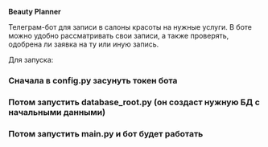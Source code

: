 **Beauty Planner**

Телеграм-бот для записи в салоны красоты на нужные услуги. В боте можно удобно рассматривать свои записи, а также проверять, одобрена ли заявка на ту или иную запись.




Для запуска:
### Сначала в config.py засунуть токен бота
### Потом запустить database_root.py (он создаст нужную БД с начальными данными)
### Потом запустить main.py и бот будет работать
